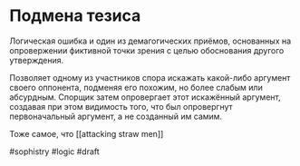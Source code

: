 # Подмена тезиса

Логическая ошибка и один из демагогических приёмов, основанных на опровержении фиктивной точки зрения с целью обоснования другого утверждения.

Позволяет одному из участников спора искажать какой-либо аргумент своего оппонента, подменяя его похожим, но более слабым или абсурдным. Спорщик затем опровергает этот искажённый аргумент, создавая при этом видимость того, что был опровергнут первоначальный аргумент, а не созданный им самим.

Тоже самое, что [[attacking straw men]]

#sophistry #logic
#draft